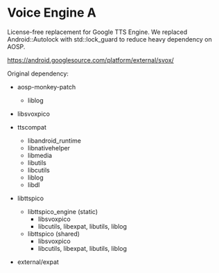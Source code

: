 # Voice Engine A

License-free replacement for Google TTS Engine.
We replaced Android::Autolock with std::lock\_guard to reduce heavy dependency on AOSP.

https://android.googlesource.com/platform/external/svox/


Original dependency:

* aosp-monkey-patch
	* liblog

* libsvoxpico

* ttscompat
	* libandroid\_runtime
	* libnativehelper
	* libmedia
	* libutils
	* libcutils
	* liblog
	* libdl

* libttspico
	* libttspico\_engine (static)
		* libsvoxpico
		* libcutils, libexpat, libutils, liblog
	* libttspico (shared)
		* libsvoxpico
		* libcutils, libexpat, libutils, liblog

* external/expat



